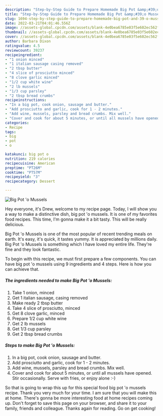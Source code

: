 ```yaml
---
description: "Step-by-Step Guide to Prepare Homemade Big Pot &amp;#39;o Mussels"
title: "Step-by-Step Guide to Prepare Homemade Big Pot &amp;#39;o Mussels"
slug: 1694-step-by-step-guide-to-prepare-homemade-big-pot-and-39-o-mussels
date: 2022-03-21T04:01:46.556Z
image: //assets-global.cpcdn.com/assets/blank-4e0bea6785e03f5e602ec562f230caae08da540cada707380b4fe1bbebba43da.png
thumbnail: //assets-global.cpcdn.com/assets/blank-4e0bea6785e03f5e602ec562f230caae08da540cada707380b4fe1bbebba43da.png
cover: //assets-global.cpcdn.com/assets/blank-4e0bea6785e03f5e602ec562f230caae08da540cada707380b4fe1bbebba43da.png
author: Barbara Dixon
ratingvalue: 4.5
reviewcount: 39237
recipeingredient:
- "1 onion minced"
- "1 italian sausage casing removed"
- "2 tbsp butter"
- "4 slice of prosciutto minced"
- "8 clove garlic minced"
- "1/2 cup white wine"
- "2 lb mussels"
- "1/3 cup parsley"
- "2 tbsp bread crumbs"
recipeinstructions:
- "In a big pot, cook onion, sausage and butter."
- "Add prosciutto and garlic, cook for 1 - 2 minutes."
- "Add wine, mussels, parsley and bread crumbs. Mix well."
- "Cover and cook for about 5 minutes, or until all mussels have opened. Stir occasionally. Serve with fries, or enjoy alone :-)"
categories:
- Recipe
tags:
- big
- pot
- o

katakunci: big pot o 
nutrition: 219 calories
recipecuisine: American
preptime: "PT26M"
cooktime: "PT57M"
recipeyield: "3"
recipecategory: Dessert

---
```



![Big Pot &#39;o Mussels](//assets-global.cpcdn.com/assets/blank-4e0bea6785e03f5e602ec562f230caae08da540cada707380b4fe1bbebba43da.png)

Hey everyone, it's Drew, welcome to my recipe page. Today, I will show you a way to make a distinctive dish, big pot &#39;o mussels. It is one of my favorites food recipes. This time, I'm gonna make it a bit tasty. This will be really delicious.

Big Pot &#39;o Mussels is one of the most popular of recent trending meals on earth. It's easy, it's quick, it tastes yummy. It is appreciated by millions daily. Big Pot &#39;o Mussels is something which I have loved my entire life. They're fine and they look fantastic.




To begin with this recipe, we must first prepare a few components. You can have big pot &#39;o mussels using 9 ingredients and 4 steps. Here is how you can achieve that.

<!--inarticleads1-->

##### The ingredients needed to make Big Pot &#39;o Mussels:

1. Take 1 onion, minced
1. Get 1 italian sausage, casing removed
1. Make ready 2 tbsp butter
1. Take 4 slice of prosciutto, minced
1. Get 8 clove garlic, minced
1. Prepare 1/2 cup white wine
1. Get 2 lb mussels
1. Get 1/3 cup parsley
1. Get 2 tbsp bread crumbs




<!--inarticleads2-->

##### Steps to make Big Pot &#39;o Mussels:

1. In a big pot, cook onion, sausage and butter.
1. Add prosciutto and garlic, cook for 1 - 2 minutes.
1. Add wine, mussels, parsley and bread crumbs. Mix well.
1. Cover and cook for about 5 minutes, or until all mussels have opened. Stir occasionally. Serve with fries, or enjoy alone :-)




So that is going to wrap this up for this special food big pot &#39;o mussels recipe. Thank you very much for your time. I am sure that you will make this at home. There's gonna be more interesting food at home recipes coming up. Don't forget to save this page on your browser, and share it to your family, friends and colleague. Thanks again for reading. Go on get cooking!
